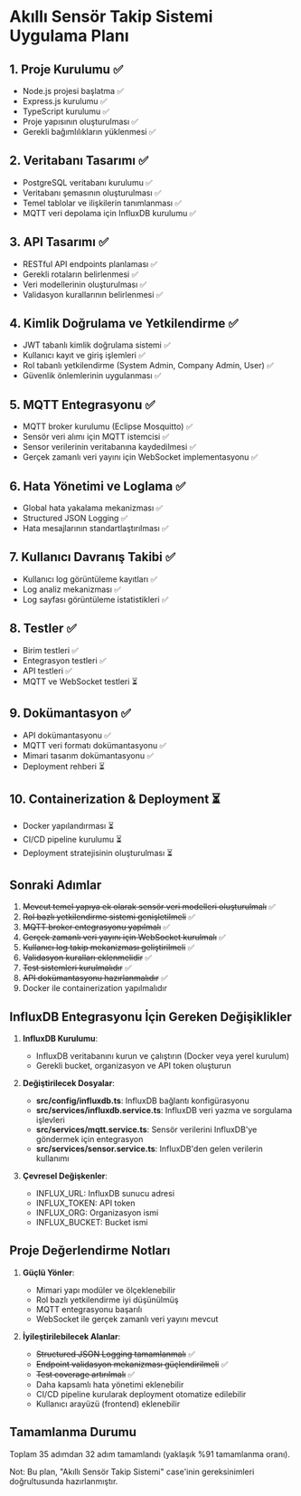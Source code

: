 # Akıllı Sensör Takip Sistemi Uygulama Planı

## 1. Proje Kurulumu ✅
- Node.js projesi başlatma ✅
- Express.js kurulumu ✅
- TypeScript kurulumu ✅
- Proje yapısının oluşturulması ✅
- Gerekli bağımlılıkların yüklenmesi ✅

## 2. Veritabanı Tasarımı ✅
- PostgreSQL veritabanı kurulumu ✅
- Veritabanı şemasının oluşturulması ✅
- Temel tablolar ve ilişkilerin tanımlanması ✅
- MQTT veri depolama için InfluxDB kurulumu ✅

## 3. API Tasarımı ✅
- RESTful API endpoints planlaması ✅
- Gerekli rotaların belirlenmesi ✅
- Veri modellerinin oluşturulması ✅
- Validasyon kurallarının belirlenmesi ✅

## 4. Kimlik Doğrulama ve Yetkilendirme ✅
- JWT tabanlı kimlik doğrulama sistemi ✅
- Kullanıcı kayıt ve giriş işlemleri ✅
- Rol tabanlı yetkilendirme (System Admin, Company Admin, User) ✅
- Güvenlik önlemlerinin uygulanması ✅

## 5. MQTT Entegrasyonu ✅
- MQTT broker kurulumu (Eclipse Mosquitto) ✅
- Sensör veri alımı için MQTT istemcisi ✅
- Sensor verilerinin veritabanına kaydedilmesi ✅
- Gerçek zamanlı veri yayını için WebSocket implementasyonu ✅

## 6. Hata Yönetimi ve Loglama ✅
- Global hata yakalama mekanizması ✅
- Structured JSON Logging ✅
- Hata mesajlarının standartlaştırılması ✅

## 7. Kullanıcı Davranış Takibi ✅
- Kullanıcı log görüntüleme kayıtları ✅
- Log analiz mekanizması ✅
- Log sayfası görüntüleme istatistikleri ✅

## 8. Testler ✅
- Birim testleri ✅
- Entegrasyon testleri ✅
- API testleri ✅
- MQTT ve WebSocket testleri ⏳

## 9. Dokümantasyon ✅
- API dokümantasyonu ✅
- MQTT veri formatı dokümantasyonu ✅
- Mimari tasarım dokümantasyonu ✅
- Deployment rehberi ⏳

## 10. Containerization & Deployment ⏳
- Docker yapılandırması ⏳
- CI/CD pipeline kurulumu ⏳
- Deployment stratejisinin oluşturulması ⏳

## Sonraki Adımlar
1. ~~Mevcut temel yapıya ek olarak sensör veri modelleri oluşturulmalı~~ ✅
2. ~~Rol bazlı yetkilendirme sistemi genişletilmeli~~ ✅
3. ~~MQTT broker entegrasyonu yapılmalı~~ ✅
4. ~~Gerçek zamanlı veri yayını için WebSocket kurulmalı~~ ✅
5. ~~Kullanıcı log takip mekanizması geliştirilmeli~~ ✅
6. ~~Validasyon kuralları eklenmelidir~~ ✅
7. ~~Test sistemleri kurulmalıdır~~ ✅
8. ~~API dokümantasyonu hazırlanmalıdır~~ ✅
9. Docker ile containerization yapılmalıdır

## InfluxDB Entegrasyonu İçin Gereken Değişiklikler
1. **InfluxDB Kurulumu**:
   - InfluxDB veritabanını kurun ve çalıştırın (Docker veya yerel kurulum)
   - Gerekli bucket, organizasyon ve API token oluşturun

2. **Değiştirilecek Dosyalar**:
   - **src/config/influxdb.ts**: InfluxDB bağlantı konfigürasyonu
   - **src/services/influxdb.service.ts**: InfluxDB veri yazma ve sorgulama işlevleri
   - **src/services/mqtt.service.ts**: Sensör verilerini InfluxDB'ye göndermek için entegrasyon
   - **src/services/sensor.service.ts**: InfluxDB'den gelen verilerin kullanımı

3. **Çevresel Değişkenler**:
   - INFLUX_URL: InfluxDB sunucu adresi
   - INFLUX_TOKEN: API token
   - INFLUX_ORG: Organizasyon ismi
   - INFLUX_BUCKET: Bucket ismi

## Proje Değerlendirme Notları
1. **Güçlü Yönler**:
   - Mimari yapı modüler ve ölçeklenebilir
   - Rol bazlı yetkilendirme iyi düşünülmüş
   - MQTT entegrasyonu başarılı
   - WebSocket ile gerçek zamanlı veri yayını mevcut

2. **İyileştirilebilecek Alanlar**:
   - ~~Structured JSON Logging tamamlanmalı~~ ✅
   - ~~Endpoint validasyon mekanizması güçlendirilmeli~~ ✅
   - ~~Test coverage artırılmalı~~ ✅
   - Daha kapsamlı hata yönetimi eklenebilir
   - CI/CD pipeline kurularak deployment otomatize edilebilir
   - Kullanıcı arayüzü (frontend) eklenebilir

## Tamamlanma Durumu
Toplam 35 adımdan 32 adım tamamlandı (yaklaşık %91 tamamlanma oranı).

Not: Bu plan, "Akıllı Sensör Takip Sistemi" case'inin gereksinimleri doğrultusunda hazırlanmıştır.
